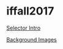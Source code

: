 # iffall2017

[Selector Intro](http://iffall2017.github.io/iffall2017/resources/selector-intro)

[Background Images](http://iffall2017.github.io/iffall2017/resources/background-image)
